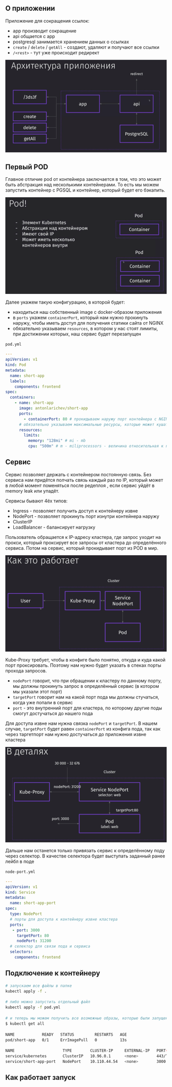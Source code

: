 
## О приложении

Приложение для сокращения ссылок:
- app производит сокращение
- api общается с app
- postgresql занимается хранением данных о ссылках 
- `create` / `delete` / `getAll` - создают, удаляют и получают все ссылки
- `/<rest>` - тут уже происходит редирект

![](_png/Pasted%20image%2020250622092936.png)

## Первый POD

 Главное отличие pod от контейнера заключается в том, что это может быть абстракция над несколькими контейнерами. То есть мы можем запустить контейнер с PGSQL и контейнер, который будет его бэкапить.  

![](_png/Pasted%20image%2020250622095427.png)

Далее укажем такую конфигурацию, в которой будет:
- находиться наш собственный image с docker-образом приложения
- в `ports` укажем `containerPort`, который нам нужно прокинуть наружу, чтобы иметь доступ для получения статики сайта от NGINX
- обязательно указываем `resources`, в котором у нас стоят лимиты, при достижении которых, наш сервис будет перезапущен

`pod.yml`
```YAML
---
apiVersion: v1
kind: Pod
metadata:
  name: short-app
  labels:
    components: frontend
spec:
  containers:
    - name: short-app
      image: antonlarichev/short-app
      ports:
        - containerPort: 80 # прокидываем наружу порт контейнера с NGINX
      # обязательно указываем максимальные ресурсы, которые может кушать контейнер
      resources:
        limits:
          memory: "128mi" # mi - mb
          cpu: "500m" # m - miliprocessors - величина относительная к процессору, но указывает количество доступной нагрузки
```

## Сервис

Сервис позволяет держать с контейнером постоянную связь. Без сервиса нам придётся полчать связь каждый раз по IP, который может в любой момент поменяться после редеплоя , если сервис уйдёт в memory leak или упадёт. 

Сервисы бывают 4ёх типов:
- Ingress - позволяет получить доступ к контейнеру извне
- NodePort - позволяет прокинуть порт изнутри контейнера наружу 
- ClusterIP
- LoadBalancer - балансирует нагрузку

Пользователь обращается к IP-адресу кластера, где запрос уходит на прокси, который проксирует все запросы от кластера до определённого сервиса. Потом на сервис, который прокидывает порт из POD в мир. 
 
![](_png/Pasted%20image%2020250622154540.png)

Kube-Proxy требует, чтобы в конфиге было понятно, откуда и куда какой порт проксировать. Поэтому нам нужно будет указать в спеках порты прохода запросов.

- `nodePort` говорит, что при обращении к кластеру по данному порту, мы должны прокинуть запрос в определённый сервис (в котором мы указали этот порт)
- `targetPort` говорит нам на какой порт пода мы должны стучаться, когда уже попали в сервис
- `port` - это внутренний порт для кластера, по которому другие поды смогут достучаться до нашего пода

Для доступа извне нам нужна связка `nodePort` и `targetPort`. В нашем случае, `targetPort` будет равен `containerPort` из конфига пода, так как через таргетпорт нам нужно достучаться до приложения извне кластера 

![](_png/Pasted%20image%2020250622155305.png)

Дальше нам останется только привязать сервис к определённому поду через селектор. В качестве селектора будет выступать заданный ранее лейбл в поде

`node-port.yml`
```YAML
---
apiVersion: v1
kind: Service
metadata:
  name: short-app-port
spec:
  type: NodePort
  # порты для доступа к контейнеру извне кластера
  ports:
   - port: 3000
     targetPort: 80
     nodePort: 31200
  # селектор для связи пода и сервиса
  selectors:
    components: frontend
```

## Подключение к контейнеру



```bash
# запускаем все файлы в папке
kubectl apply -f .

# либо можно запустить отдельный файл
kubectl apply -f pod.yml

# и теперь мы можем получить все возможные образы, которые были запущены ранее
$ kubectl get all

NAME            READY   STATUS         RESTARTS   AGE
pod/short-app   0/1     ErrImagePull   0          13s

NAME                     TYPE        CLUSTER-IP     EXTERNAL-IP   PORT(S)          AGE
service/kubernetes       ClusterIP   10.96.0.1      <none>        443/TCP          5m25s
service/short-app-port   NodePort    10.110.44.54   <none>        3000:31200/TCP   4s
```





## Как работает запуск






















































